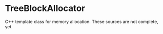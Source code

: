 # TreeBlockAllocator
C++ template class for memory allocation. These sources are not complete, yet.
